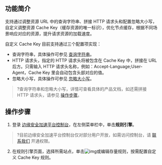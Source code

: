 
## 功能简介
支持通过调整资源 URL 中的查询字符串、拼接 HTTP 请求头和配置忽略大小写，自定义调整资源 Cache Key（缓存资源的唯一标识），优化节点缓存，根据不同场景响应对应的资源，提升请求资源的加载速度。

自定义 Cache Key 目前支持通过三个配置项实现：
- 查询字符串，具体操作可参见 [查询字符串](https://cloud.tencent.com/document/product/1552/70751)。
- HTTP 请求头，指定的 HTTP 请求头将被包含在 Cache Key 中，拼接在 URL 后方。只需输入 HTTP 请求头名称，例如：Accept-Language;User-Agent，Cache Key 里会自动包含头部对应的值。
- 忽略大小写，具体操作可参见 [ 忽略大小写](https://cloud.tencent.com/document/product/1552/70750)。
>?查询字符串和忽略大小写，详情可查看具体的产品文档，如还需拼接 HTTP 请求头，请参见 [操作步骤](#bz)。


## 操作步骤[](id:bz)
1. 登录 [边缘安全加速平台控制台](https://console.cloud.tencent.com/edgeone)，在左侧菜单栏中，单击**规则引擎**。
>?目前边缘安全加速平台控制台仅对部分用户开放，如需访问控制台，请 [联系我们](https://cloud.tencent.com/online-service) 开通权限。
>
2. 在规则引擎页面，选择所需站点，单击![img](https://qcloudimg.tencent-cloud.cn/raw/fe4d4900f8ad69d506adc49bdb70fa32.png)或编辑存量规则，按需配置自定义 Cache Key 规则。




